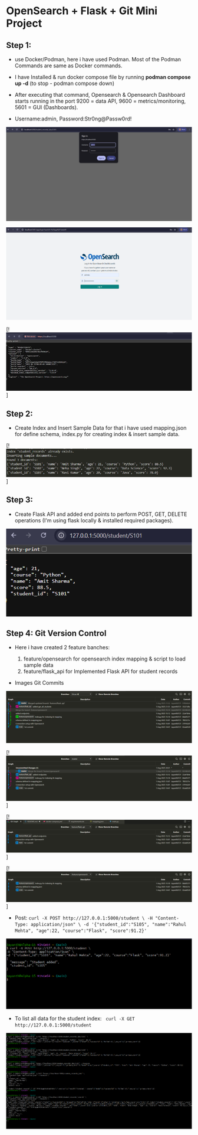 # OpenSearch + Flask + Git Mini Project



## Step 1:
- use Docker/Podman, here i have used Podman. Most of the Podman Commands are same as Docker commands.

- I have Installed & run docker compose file by running **podman compose up -d** (to stop - podman compose down)

- After executing that command, Opensearch & Opensearch Dashboard starts running in the port 9200 = data API, 9600 = metrics/monitoring, 5601 = GUI (Dashboards). 

- Username:admin, Password:Str0ng@Passw0rd!

![Login for opensearch](image-5.png)

![Login for opensearch-dashboard](image-10.png)

[!![localhost:9200](image-4.png)]


## Step 2:
- Create Index and Insert Sample Data for that i have used mapping.json for define schema, index.py for creating index & insert sample data.

[!![inserted data](image-6.png)]



## Step 3: 
- Create Flask API and added end points to perform POST, GET, DELETE operations (I'm using flask locally & installed required packages).

![flask endpoint](image-8.png)


## Step 4: Git Version Control
- Here i have created 2 feature banches: 
    1. feature/opensearch for opensearch index mapping & script to load sample data
    2. feature/flask_api for Implemented Flask API for student records

- Images Git Commits

![Commits](image.png)

[!![Commit done by master](image-1.png)]

[!![Commit done by feature/flask_api](image-2.png)]

[!![Commit done by feature/opensearch](image-3.png)]


- Post:
    `curl -X POST http://127.0.0.1:5000/student \
-H "Content-Type: application/json" \
-d '{"student_id":"S105", "name":"Rahul Mehta", "age":22, "course":"Flask", "score":91.2}'`

![Sample data inserted](image-9.png)


- To list all data for the student index:
  ` curl -X GET http://127.0.0.1:5000/student`

![Sample GET, PUT, POST Operations](image-12.png)
